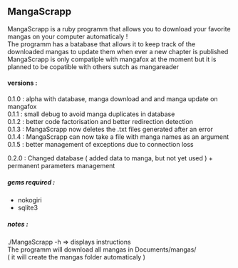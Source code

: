 ## MangaScrapp

MangaScrapp is a ruby programm that allows you to download your favorite mangas on your computer automaticaly !<br />
The programm has a batabase that allows it to keep track of the downloaded mangas to update them when ever a new chapter is published<br />
MangaScrapp is only compatiple with mangafox at the moment but it is planned to be copatible with others sutch as mangareader<br />

#### versions :

0.1.0 : alpha with database, manga download and and manga update on mangafox<br />
0.1.1 : small debug to avoid manga duplicates in database<br />
0.1.2 : better code factorisation and better redirection detection<br />
0.1.3 : MangaScrapp now deletes the .txt files generated after an error<br />
0.1.4 : MangaScrapp can now take a file with manga names as an argument<br />
0.1.5 : better management of exceptions due to connection loss<br />

0.2.0 : Changed database ( added data to manga, but not yet used ) + permanent parameters management<br />

##### gems required :
- nokogiri
- sqlite3

##### notes :
./MangaScrapp -h => displays instructions<br />
The programm will download all mangas in Documents/mangas/<br />
( it will create the mangas folder automaticaly )<br />
